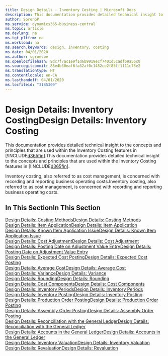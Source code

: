 ```yaml
---
title: Design Details - Inventory Costing | Microsoft Docs
description: This documentation provides detailed technical insight to the concepts and principles that are used within the Inventory Costing features in Business Central.
author: SorenGP
ms.service: dynamics365-business-central
ms.topic: article
ms.devlang: na
ms.tgt_pltfrm: na
ms.workload: na
ms.search.keywords: design, inventory, costing
ms.date: 04/01/2020
ms.author: sgroespe
ms.openlocfilehash: 8dc7f7ac1e9f1d6b9919ecf7401d5cadf69a56c0
ms.sourcegitcommit: 88e4b30eaf6fa32af0c1452ce2f85ff1111c75e2
ms.translationtype: HT
ms.contentlocale: en-CA
ms.lasthandoff: 04/01/2020
ms.locfileid: "3185309"
---
```

# <a name="design-details-inventory-costing"></a><span data-ttu-id="d65e3-103">Design Details: Inventory Costing</span><span class="sxs-lookup"><span data-stu-id="d65e3-103">Design Details: Inventory Costing</span></span>
<span data-ttu-id="d65e3-104">This documentation provides detailed technical insight to the concepts and principles that are used within the Inventory Costing features in [!INCLUDE[d365fin](includes/d365fin_md.md)].</span><span class="sxs-lookup"><span data-stu-id="d65e3-104">This documentation provides detailed technical insight to the concepts and principles that are used within the Inventory Costing features in [!INCLUDE[d365fin](includes/d365fin_md.md)].</span></span>  

<span data-ttu-id="d65e3-105">Inventory costing, also referred to as cost management, is concerned with recording and reporting business operating costs.</span><span class="sxs-lookup"><span data-stu-id="d65e3-105">Inventory costing, also referred to as cost management, is concerned with recording and reporting business operating costs.</span></span>  

## <a name="in-this-section"></a><span data-ttu-id="d65e3-106">In This Section</span><span class="sxs-lookup"><span data-stu-id="d65e3-106">In This Section</span></span>  
[<span data-ttu-id="d65e3-107">Design Details: Costing Methods</span><span class="sxs-lookup"><span data-stu-id="d65e3-107">Design Details: Costing Methods</span></span>](design-details-costing-methods.md)  
[<span data-ttu-id="d65e3-108">Design Details: Item Application</span><span class="sxs-lookup"><span data-stu-id="d65e3-108">Design Details: Item Application</span></span>](design-details-item-application.md)  
[<span data-ttu-id="d65e3-109">Design Details: Known Item Application Issue</span><span class="sxs-lookup"><span data-stu-id="d65e3-109">Design Details: Known Item Application Issue</span></span>](design-details-inventory-zero-level-open-item-ledger-entries.md)  
[<span data-ttu-id="d65e3-110">Design Details: Cost Adjustment</span><span class="sxs-lookup"><span data-stu-id="d65e3-110">Design Details: Cost Adjustment</span></span>](design-details-cost-adjustment.md)  
[<span data-ttu-id="d65e3-111">Design Details: Posting Date on Adjustment Value Entry</span><span class="sxs-lookup"><span data-stu-id="d65e3-111">Design Details: Posting Date on Adjustment Value Entry</span></span>](design-details-inventory-adjustment-value-entry-posting-date.md)  
[<span data-ttu-id="d65e3-112">Design Details: Expected Cost Posting</span><span class="sxs-lookup"><span data-stu-id="d65e3-112">Design Details: Expected Cost Posting</span></span>](design-details-expected-cost-posting.md)  
[<span data-ttu-id="d65e3-113">Design Details: Average Cost</span><span class="sxs-lookup"><span data-stu-id="d65e3-113">Design Details: Average Cost</span></span>](design-details-average-cost.md)  
[<span data-ttu-id="d65e3-114">Design Details: Variance</span><span class="sxs-lookup"><span data-stu-id="d65e3-114">Design Details: Variance</span></span>](design-details-variance.md)  
[<span data-ttu-id="d65e3-115">Design Details: Rounding</span><span class="sxs-lookup"><span data-stu-id="d65e3-115">Design Details: Rounding</span></span>](design-details-rounding.md)  
[<span data-ttu-id="d65e3-116">Design Details: Cost Components</span><span class="sxs-lookup"><span data-stu-id="d65e3-116">Design Details: Cost Components</span></span>](design-details-cost-components.md)  
[<span data-ttu-id="d65e3-117">Design Details: Inventory Periods</span><span class="sxs-lookup"><span data-stu-id="d65e3-117">Design Details: Inventory Periods</span></span>](design-details-inventory-periods.md)  
[<span data-ttu-id="d65e3-118">Design Details: Inventory Posting</span><span class="sxs-lookup"><span data-stu-id="d65e3-118">Design Details: Inventory Posting</span></span>](design-details-inventory-posting.md)  
[<span data-ttu-id="d65e3-119">Design Details: Production Order Posting</span><span class="sxs-lookup"><span data-stu-id="d65e3-119">Design Details: Production Order Posting</span></span>](design-details-production-order-posting.md)  
[<span data-ttu-id="d65e3-120">Design Details: Assembly Order Posting</span><span class="sxs-lookup"><span data-stu-id="d65e3-120">Design Details: Assembly Order Posting</span></span>](design-details-assembly-order-posting.md)  
[<span data-ttu-id="d65e3-121">Design Details: Reconciliation with the General Ledger</span><span class="sxs-lookup"><span data-stu-id="d65e3-121">Design Details: Reconciliation with the General Ledger</span></span>](design-details-reconciliation-with-the-general-ledger.md)  
[<span data-ttu-id="d65e3-122">Design Details: Accounts in the General Ledger</span><span class="sxs-lookup"><span data-stu-id="d65e3-122">Design Details: Accounts in the General Ledger</span></span>](design-details-accounts-in-the-general-ledger.md)  
[<span data-ttu-id="d65e3-123">Design Details: Inventory Valuation</span><span class="sxs-lookup"><span data-stu-id="d65e3-123">Design Details: Inventory Valuation</span></span>](design-details-inventory-valuation.md)  
[<span data-ttu-id="d65e3-124">Design Details: Revaluation</span><span class="sxs-lookup"><span data-stu-id="d65e3-124">Design Details: Revaluation</span></span>](design-details-revaluation.md)
